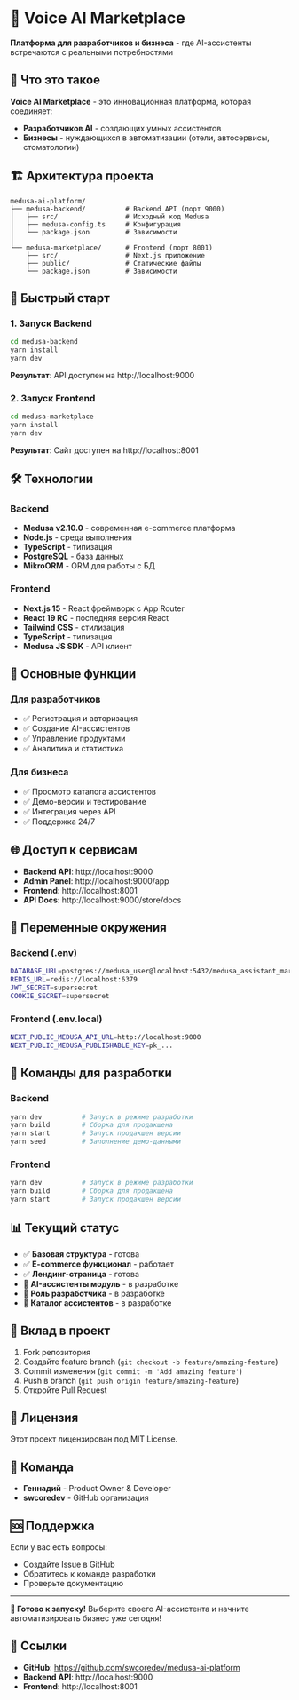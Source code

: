 # 🚀 Voice AI Marketplace

**Платформа для разработчиков и бизнеса** - где AI-ассистенты встречаются с реальными потребностями

## 🌟 Что это такое

**Voice AI Marketplace** - это инновационная платформа, которая соединяет:
- **Разработчиков AI** - создающих умных ассистентов
- **Бизнесы** - нуждающихся в автоматизации (отели, автосервисы, стоматологии)

## 🏗️ Архитектура проекта

```
medusa-ai-platform/
├── medusa-backend/          # Backend API (порт 9000)
│   ├── src/                 # Исходный код Medusa
│   ├── medusa-config.ts     # Конфигурация
│   └── package.json         # Зависимости
│
└── medusa-marketplace/      # Frontend (порт 8001)
    ├── src/                 # Next.js приложение
    ├── public/              # Статические файлы
    └── package.json         # Зависимости
```

## 🚀 Быстрый старт

### 1. Запуск Backend
```bash
cd medusa-backend
yarn install
yarn dev
```
**Результат**: API доступен на http://localhost:9000

### 2. Запуск Frontend
```bash
cd medusa-marketplace
yarn install
yarn dev
```
**Результат**: Сайт доступен на http://localhost:8001

## 🛠️ Технологии

### Backend
- **Medusa v2.10.0** - современная e-commerce платформа
- **Node.js** - среда выполнения
- **TypeScript** - типизация
- **PostgreSQL** - база данных
- **MikroORM** - ORM для работы с БД

### Frontend
- **Next.js 15** - React фреймворк с App Router
- **React 19 RC** - последняя версия React
- **Tailwind CSS** - стилизация
- **TypeScript** - типизация
- **Medusa JS SDK** - API клиент

## 📱 Основные функции

### Для разработчиков
- ✅ Регистрация и авторизация
- ✅ Создание AI-ассистентов
- ✅ Управление продуктами
- ✅ Аналитика и статистика

### Для бизнеса
- ✅ Просмотр каталога ассистентов
- ✅ Демо-версии и тестирование
- ✅ Интеграция через API
- ✅ Поддержка 24/7

## 🌐 Доступ к сервисам

- **Backend API**: http://localhost:9000
- **Admin Panel**: http://localhost:9000/app
- **Frontend**: http://localhost:8001
- **API Docs**: http://localhost:9000/store/docs

## 🔑 Переменные окружения

### Backend (.env)
```bash
DATABASE_URL=postgres://medusa_user@localhost:5432/medusa_assistant_marketplace
REDIS_URL=redis://localhost:6379
JWT_SECRET=supersecret
COOKIE_SECRET=supersecret
```

### Frontend (.env.local)
```bash
NEXT_PUBLIC_MEDUSA_API_URL=http://localhost:9000
NEXT_PUBLIC_MEDUSA_PUBLISHABLE_KEY=pk_...
```

## 🚀 Команды для разработки

### Backend
```bash
yarn dev          # Запуск в режиме разработки
yarn build        # Сборка для продакшена
yarn start        # Запуск продакшен версии
yarn seed         # Заполнение демо-данными
```

### Frontend
```bash
yarn dev          # Запуск в режиме разработки
yarn build        # Сборка для продакшена
yarn start        # Запуск продакшен версии
```

## 📊 Текущий статус

- ✅ **Базовая структура** - готова
- ✅ **E-commerce функционал** - работает
- ✅ **Лендинг-страница** - готова
- 🔄 **AI-ассистенты модуль** - в разработке
- 🔄 **Роль разработчика** - в разработке
- 🔄 **Каталог ассистентов** - в разработке

## 🤝 Вклад в проект

1. Fork репозитория
2. Создайте feature branch (`git checkout -b feature/amazing-feature`)
3. Commit изменения (`git commit -m 'Add amazing feature'`)
4. Push в branch (`git push origin feature/amazing-feature`)
5. Откройте Pull Request

## 📄 Лицензия

Этот проект лицензирован под MIT License.

## 👥 Команда

- **Геннадий** - Product Owner & Developer
- **swcoredev** - GitHub организация

## 🆘 Поддержка

Если у вас есть вопросы:
- Создайте Issue в GitHub
- Обратитесь к команде разработки
- Проверьте документацию

---

**🚀 Готово к запуску!** Выберите своего AI-ассистента и начните автоматизировать бизнес уже сегодня!

## 🔗 Ссылки

- **GitHub**: https://github.com/swcoredev/medusa-ai-platform
- **Backend API**: http://localhost:9000
- **Frontend**: http://localhost:8001 